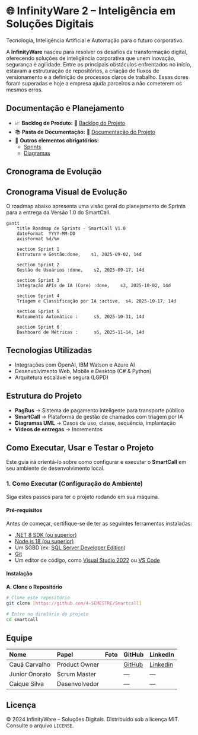 # 🌐 InfinityWare 2 – Inteligência em Soluções Digitais

Tecnologia, Inteligência Artificial e Automação para o futuro corporativo.

A **InfinityWare** nasceu para resolver os desafios da transformação digital, oferecendo soluções de inteligência corporativa que unem inovação, segurança e agilidade. Entre os principais obstáculos enfrentados no início, estavam a estruturação de repositórios, a criação de fluxos de versionamento e a definição de processos claros de trabalho. Essas dores foram superadas e hoje a empresa ajuda parceiros a não cometerem os mesmos erros.

## Documentação e Planejamento

* 📈 **Backlog de Produto:** 🔗 [Backlog do Projeto](https://github.com/4-SEMESTRE/Smartcall/blob/Master/Backlog.md)
* 📚 **Pasta de Documentação:** 🔗 [Documentação do Projeto](https://github.com/4-SEMESTRE/Smartcall)
* 📂 **Outros elementos obrigatórios:**
    * [Sprints](https://github.com/4-SEMESTRE/Smartcall/blob/Master/Sprints.md)
    * [Diagramas](https://github.com/4-SEMESTRE/Smartcall/tree/Master/Diagramas)

## Cronograma de Evolução

## Cronograma Visual de Evolução

O roadmap abaixo apresenta uma visão geral do planejamento de Sprints para a entrega da Versão 1.0 do SmartCall.

```mermaid
gantt
    title Roadmap de Sprints - SmartCall V1.0
    dateFormat  YYYY-MM-DD
    axisFormat %d/%m

    section Sprint 1
    Estrutura e Gestão:done,    s1, 2025-09-02, 14d

    section Sprint 2
    Gestão de Usuários :done,    s2, 2025-09-17, 14d

    section Sprint 3
    Integração APIs de IA (Core) :done,    s3, 2025-10-02, 14d

    section Sprint 4
    Triagem e Classificação por IA :active,  s4, 2025-10-17, 14d
    
    section Sprint 5
    Roteamento Automático :      s5, 2025-10-31, 14d

    section Sprint 6
    Dashboard de Métricas :      s6, 2025-11-14, 14d

```

## Tecnologias Utilizadas

* Integrações com OpenAI, IBM Watson e Azure AI
* Desenvolvimento Web, Mobile e Desktop (C# & Python)
* Arquitetura escalável e segura (LGPD)

## Estrutura do Projeto

* **PagBus** → Sistema de pagamento inteligente para transporte público
* **SmartCall** → Plataforma de gestão de chamados com triagem por IA
* **Diagramas UML** → Casos de uso, classe, sequência, implantação
* **Vídeos de entregas** → Incrementos


## Como Executar, Usar e Testar o Projeto

Este guia irá orientá-lo sobre como configurar e executar o **SmartCall** em seu ambiente de desenvolvimento local.

### 1. Como Executar (Configuração do Ambiente)

Siga estes passos para ter o projeto rodando em sua máquina.

#### Pré-requisitos

Antes de começar, certifique-se de ter as seguintes ferramentas instaladas:
* [.NET 8 SDK (ou superior)](https://dotnet.microsoft.com/download)
* [Node.js 18 (ou superior)](https://nodejs.org/)
* Um SGBD (ex: [SQL Server Developer Edition](https://www.microsoft.com/pt-br/sql-server/sql-server-downloads))
* [Git](https://git-scm.com/downloads)
* Um editor de código, como [Visual Studio 2022](https://visualstudio.microsoft.com/pt-br/vs/) ou [VS Code](https://code.visualstudio.com/)

#### Instalação

**A. Clone o Repositório**
```bash
# Clone este repositório
git clone [https://github.com/4-SEMESTRE/Smartcall]

# Entre no diretório do projeto
cd smartcall
```

## Equipe

| Nome | Papel | Foto | GitHub | LinkedIn |
| :--- | :--- | :---: | :--- | :--- |
| Cauã Carvalho | Product Owner | | [GitHub](https://github.com/Arcano06) | [Linkedin](https://www.linkedin.com/in/cauacarvalhodev/) |
| Junior Onorato | Scrum Master | | — | — |
| Caique Silva | Desenvolvedor | | — | — |

## Licença

© 2024 InfinityWare – Soluções Digitais.
Distribuído sob a licença MIT. Consulte o arquivo `LICENSE`.
